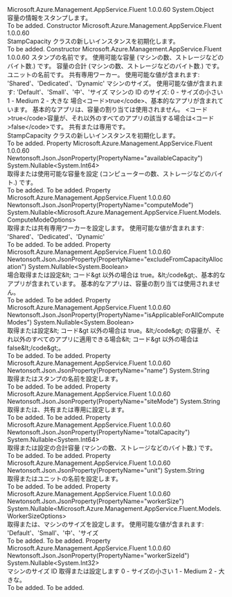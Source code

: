 <Type Name="StampCapacity" FullName="Microsoft.Azure.Management.AppService.Fluent.Models.StampCapacity">
  <TypeSignature Language="C#" Value="public class StampCapacity" />
  <TypeSignature Language="ILAsm" Value=".class public auto ansi beforefieldinit StampCapacity extends System.Object" />
  <TypeSignature Language="DocId" Value="T:Microsoft.Azure.Management.AppService.Fluent.Models.StampCapacity" />
  <TypeSignature Language="VB.NET" Value="Public Class StampCapacity" />
  <TypeSignature Language="F#" Value="type StampCapacity = class" />
  <AssemblyInfo>
    <AssemblyName>Microsoft.Azure.Management.AppService.Fluent</AssemblyName>
    <AssemblyVersion>1.0.0.60</AssemblyVersion>
  </AssemblyInfo>
  <Base>
    <BaseTypeName>System.Object</BaseTypeName>
  </Base>
  <Interfaces />
  <Docs>
    <summary>
            容量の情報をスタンプします。
            </summary>
    <remarks>To be added.</remarks>
  </Docs>
  <Members>
    <Member MemberName=".ctor">
      <MemberSignature Language="C#" Value="public StampCapacity ();" />
      <MemberSignature Language="ILAsm" Value=".method public hidebysig specialname rtspecialname instance void .ctor() cil managed" />
      <MemberSignature Language="DocId" Value="M:Microsoft.Azure.Management.AppService.Fluent.Models.StampCapacity.#ctor" />
      <MemberSignature Language="VB.NET" Value="Public Sub New ()" />
      <MemberType>Constructor</MemberType>
      <AssemblyInfo>
        <AssemblyName>Microsoft.Azure.Management.AppService.Fluent</AssemblyName>
        <AssemblyVersion>1.0.0.60</AssemblyVersion>
      </AssemblyInfo>
      <Parameters />
      <Docs>
        <summary>
            StampCapacity クラスの新しいインスタンスを初期化します。
            </summary>
        <remarks>To be added.</remarks>
      </Docs>
    </Member>
    <Member MemberName=".ctor">
      <MemberSignature Language="C#" Value="public StampCapacity (string name = null, Nullable&lt;long&gt; availableCapacity = null, Nullable&lt;long&gt; totalCapacity = null, string unit = null, Nullable&lt;Microsoft.Azure.Management.AppService.Fluent.Models.ComputeModeOptions&gt; computeMode = null, Nullable&lt;Microsoft.Azure.Management.AppService.Fluent.Models.WorkerSizeOptions&gt; workerSize = null, Nullable&lt;int&gt; workerSizeId = null, Nullable&lt;bool&gt; excludeFromCapacityAllocation = null, Nullable&lt;bool&gt; isApplicableForAllComputeModes = null, string siteMode = null);" />
      <MemberSignature Language="ILAsm" Value=".method public hidebysig specialname rtspecialname instance void .ctor(string name, valuetype System.Nullable`1&lt;int64&gt; availableCapacity, valuetype System.Nullable`1&lt;int64&gt; totalCapacity, string unit, valuetype System.Nullable`1&lt;valuetype Microsoft.Azure.Management.AppService.Fluent.Models.ComputeModeOptions&gt; computeMode, valuetype System.Nullable`1&lt;valuetype Microsoft.Azure.Management.AppService.Fluent.Models.WorkerSizeOptions&gt; workerSize, valuetype System.Nullable`1&lt;int32&gt; workerSizeId, valuetype System.Nullable`1&lt;bool&gt; excludeFromCapacityAllocation, valuetype System.Nullable`1&lt;bool&gt; isApplicableForAllComputeModes, string siteMode) cil managed" />
      <MemberSignature Language="DocId" Value="M:Microsoft.Azure.Management.AppService.Fluent.Models.StampCapacity.#ctor(System.String,System.Nullable{System.Int64},System.Nullable{System.Int64},System.String,System.Nullable{Microsoft.Azure.Management.AppService.Fluent.Models.ComputeModeOptions},System.Nullable{Microsoft.Azure.Management.AppService.Fluent.Models.WorkerSizeOptions},System.Nullable{System.Int32},System.Nullable{System.Boolean},System.Nullable{System.Boolean},System.String)" />
      <MemberSignature Language="VB.NET" Value="Public Sub New (Optional name As String = null, Optional availableCapacity As Nullable(Of Long) = null, Optional totalCapacity As Nullable(Of Long) = null, Optional unit As String = null, Optional computeMode As Nullable(Of ComputeModeOptions) = null, Optional workerSize As Nullable(Of WorkerSizeOptions) = null, Optional workerSizeId As Nullable(Of Integer) = null, Optional excludeFromCapacityAllocation As Nullable(Of Boolean) = null, Optional isApplicableForAllComputeModes As Nullable(Of Boolean) = null, Optional siteMode As String = null)" />
      <MemberSignature Language="F#" Value="new Microsoft.Azure.Management.AppService.Fluent.Models.StampCapacity : string * Nullable&lt;int64&gt; * Nullable&lt;int64&gt; * string * Nullable&lt;Microsoft.Azure.Management.AppService.Fluent.Models.ComputeModeOptions&gt; * Nullable&lt;Microsoft.Azure.Management.AppService.Fluent.Models.WorkerSizeOptions&gt; * Nullable&lt;int&gt; * Nullable&lt;bool&gt; * Nullable&lt;bool&gt; * string -&gt; Microsoft.Azure.Management.AppService.Fluent.Models.StampCapacity" Usage="new Microsoft.Azure.Management.AppService.Fluent.Models.StampCapacity (name, availableCapacity, totalCapacity, unit, computeMode, workerSize, workerSizeId, excludeFromCapacityAllocation, isApplicableForAllComputeModes, siteMode)" />
      <MemberType>Constructor</MemberType>
      <AssemblyInfo>
        <AssemblyName>Microsoft.Azure.Management.AppService.Fluent</AssemblyName>
        <AssemblyVersion>1.0.0.60</AssemblyVersion>
      </AssemblyInfo>
      <Parameters>
        <Parameter Name="name" Type="System.String" />
        <Parameter Name="availableCapacity" Type="System.Nullable&lt;System.Int64&gt;" />
        <Parameter Name="totalCapacity" Type="System.Nullable&lt;System.Int64&gt;" />
        <Parameter Name="unit" Type="System.String" />
        <Parameter Name="computeMode" Type="System.Nullable&lt;Microsoft.Azure.Management.AppService.Fluent.Models.ComputeModeOptions&gt;" />
        <Parameter Name="workerSize" Type="System.Nullable&lt;Microsoft.Azure.Management.AppService.Fluent.Models.WorkerSizeOptions&gt;" />
        <Parameter Name="workerSizeId" Type="System.Nullable&lt;System.Int32&gt;" />
        <Parameter Name="excludeFromCapacityAllocation" Type="System.Nullable&lt;System.Boolean&gt;" />
        <Parameter Name="isApplicableForAllComputeModes" Type="System.Nullable&lt;System.Boolean&gt;" />
        <Parameter Name="siteMode" Type="System.String" />
      </Parameters>
      <Docs>
        <param name="name">スタンプの名前です。</param>
        <param name="availableCapacity">使用可能な容量 (マシンの数、ストレージなどのバイト数.) です。</param>
        <param name="totalCapacity">容量の合計 (マシンの数、ストレージなどのバイト数.) です。</param>
        <param name="unit">ユニットの名前です。</param>
        <param name="computeMode">共有専用ワーカー。 使用可能な値が含まれます: 'Shared'、'Dedicated'、'Dynamic'</param>
        <param name="workerSize">マシンのサイズ。 使用可能な値が含まれます: 'Default'、'Small'、'中'、'サイズ</param>
        <param name="workerSizeId">マシンの ID のサイズ: 0 - サイズの小さい 1 - Medium 2 - 大きな</param>
        <param name="excludeFromCapacityAllocation">場合&lt;コード&gt;true&lt;/code&gt;、基本的なアプリが含まれています。
            基本的なアプリは、容量の割り当ては使用されません。</param>
        <param name="isApplicableForAllComputeModes">&lt;コード&gt;true&lt;/code&gt;容量が、それ以外のすべてのアプリの該当する場合は&lt;コード&gt;false&lt;/code&gt;です。</param>
        <param name="siteMode">共有または専用です。</param>
        <summary>
            StampCapacity クラスの新しいインスタンスを初期化します。
            </summary>
        <remarks>To be added.</remarks>
      </Docs>
    </Member>
    <Member MemberName="AvailableCapacity">
      <MemberSignature Language="C#" Value="public Nullable&lt;long&gt; AvailableCapacity { get; set; }" />
      <MemberSignature Language="ILAsm" Value=".property instance valuetype System.Nullable`1&lt;int64&gt; AvailableCapacity" />
      <MemberSignature Language="DocId" Value="P:Microsoft.Azure.Management.AppService.Fluent.Models.StampCapacity.AvailableCapacity" />
      <MemberSignature Language="VB.NET" Value="Public Property AvailableCapacity As Nullable(Of Long)" />
      <MemberSignature Language="F#" Value="member this.AvailableCapacity : Nullable&lt;int64&gt; with get, set" Usage="Microsoft.Azure.Management.AppService.Fluent.Models.StampCapacity.AvailableCapacity" />
      <MemberType>Property</MemberType>
      <AssemblyInfo>
        <AssemblyName>Microsoft.Azure.Management.AppService.Fluent</AssemblyName>
        <AssemblyVersion>1.0.0.60</AssemblyVersion>
      </AssemblyInfo>
      <Attributes>
        <Attribute>
          <AttributeName>Newtonsoft.Json.JsonProperty(PropertyName="availableCapacity")</AttributeName>
        </Attribute>
      </Attributes>
      <ReturnValue>
        <ReturnType>System.Nullable&lt;System.Int64&gt;</ReturnType>
      </ReturnValue>
      <Docs>
        <summary>
            取得または使用可能な容量を設定 (コンピューターの数、ストレージなどのバイト.) です。
            </summary>
        <value>To be added.</value>
        <remarks>To be added.</remarks>
      </Docs>
    </Member>
    <Member MemberName="ComputeMode">
      <MemberSignature Language="C#" Value="public Nullable&lt;Microsoft.Azure.Management.AppService.Fluent.Models.ComputeModeOptions&gt; ComputeMode { get; set; }" />
      <MemberSignature Language="ILAsm" Value=".property instance valuetype System.Nullable`1&lt;valuetype Microsoft.Azure.Management.AppService.Fluent.Models.ComputeModeOptions&gt; ComputeMode" />
      <MemberSignature Language="DocId" Value="P:Microsoft.Azure.Management.AppService.Fluent.Models.StampCapacity.ComputeMode" />
      <MemberSignature Language="VB.NET" Value="Public Property ComputeMode As Nullable(Of ComputeModeOptions)" />
      <MemberSignature Language="F#" Value="member this.ComputeMode : Nullable&lt;Microsoft.Azure.Management.AppService.Fluent.Models.ComputeModeOptions&gt; with get, set" Usage="Microsoft.Azure.Management.AppService.Fluent.Models.StampCapacity.ComputeMode" />
      <MemberType>Property</MemberType>
      <AssemblyInfo>
        <AssemblyName>Microsoft.Azure.Management.AppService.Fluent</AssemblyName>
        <AssemblyVersion>1.0.0.60</AssemblyVersion>
      </AssemblyInfo>
      <Attributes>
        <Attribute>
          <AttributeName>Newtonsoft.Json.JsonProperty(PropertyName="computeMode")</AttributeName>
        </Attribute>
      </Attributes>
      <ReturnValue>
        <ReturnType>System.Nullable&lt;Microsoft.Azure.Management.AppService.Fluent.Models.ComputeModeOptions&gt;</ReturnType>
      </ReturnValue>
      <Docs>
        <summary>
            取得または共有専用ワーカーを設定します。 使用可能な値が含まれます: 'Shared'、'Dedicated'、'Dynamic'
            </summary>
        <value>To be added.</value>
        <remarks>To be added.</remarks>
      </Docs>
    </Member>
    <Member MemberName="ExcludeFromCapacityAllocation">
      <MemberSignature Language="C#" Value="public Nullable&lt;bool&gt; ExcludeFromCapacityAllocation { get; set; }" />
      <MemberSignature Language="ILAsm" Value=".property instance valuetype System.Nullable`1&lt;bool&gt; ExcludeFromCapacityAllocation" />
      <MemberSignature Language="DocId" Value="P:Microsoft.Azure.Management.AppService.Fluent.Models.StampCapacity.ExcludeFromCapacityAllocation" />
      <MemberSignature Language="VB.NET" Value="Public Property ExcludeFromCapacityAllocation As Nullable(Of Boolean)" />
      <MemberSignature Language="F#" Value="member this.ExcludeFromCapacityAllocation : Nullable&lt;bool&gt; with get, set" Usage="Microsoft.Azure.Management.AppService.Fluent.Models.StampCapacity.ExcludeFromCapacityAllocation" />
      <MemberType>Property</MemberType>
      <AssemblyInfo>
        <AssemblyName>Microsoft.Azure.Management.AppService.Fluent</AssemblyName>
        <AssemblyVersion>1.0.0.60</AssemblyVersion>
      </AssemblyInfo>
      <Attributes>
        <Attribute>
          <AttributeName>Newtonsoft.Json.JsonProperty(PropertyName="excludeFromCapacityAllocation")</AttributeName>
        </Attribute>
      </Attributes>
      <ReturnValue>
        <ReturnType>System.Nullable&lt;System.Boolean&gt;</ReturnType>
      </ReturnValue>
      <Docs>
        <summary>
            場合取得または設定&amp;lt; コード&amp;gt 以外の場合は true。&amp;lt;/code&amp;gt;、基本的なアプリが含まれています。
            基本的なアプリは、容量の割り当ては使用されません。
            </summary>
        <value>To be added.</value>
        <remarks>To be added.</remarks>
      </Docs>
    </Member>
    <Member MemberName="IsApplicableForAllComputeModes">
      <MemberSignature Language="C#" Value="public Nullable&lt;bool&gt; IsApplicableForAllComputeModes { get; set; }" />
      <MemberSignature Language="ILAsm" Value=".property instance valuetype System.Nullable`1&lt;bool&gt; IsApplicableForAllComputeModes" />
      <MemberSignature Language="DocId" Value="P:Microsoft.Azure.Management.AppService.Fluent.Models.StampCapacity.IsApplicableForAllComputeModes" />
      <MemberSignature Language="VB.NET" Value="Public Property IsApplicableForAllComputeModes As Nullable(Of Boolean)" />
      <MemberSignature Language="F#" Value="member this.IsApplicableForAllComputeModes : Nullable&lt;bool&gt; with get, set" Usage="Microsoft.Azure.Management.AppService.Fluent.Models.StampCapacity.IsApplicableForAllComputeModes" />
      <MemberType>Property</MemberType>
      <AssemblyInfo>
        <AssemblyName>Microsoft.Azure.Management.AppService.Fluent</AssemblyName>
        <AssemblyVersion>1.0.0.60</AssemblyVersion>
      </AssemblyInfo>
      <Attributes>
        <Attribute>
          <AttributeName>Newtonsoft.Json.JsonProperty(PropertyName="isApplicableForAllComputeModes")</AttributeName>
        </Attribute>
      </Attributes>
      <ReturnValue>
        <ReturnType>System.Nullable&lt;System.Boolean&gt;</ReturnType>
      </ReturnValue>
      <Docs>
        <summary>
            取得または設定&amp;lt; コード&amp;gt 以外の場合は true。&amp;lt;/code&amp;gt; の容量が、それ以外のすべてのアプリに適用できる場合&amp;lt; コード&amp;gt 以外の場合は false&amp;lt;/code&amp;gt;。
            </summary>
        <value>To be added.</value>
        <remarks>To be added.</remarks>
      </Docs>
    </Member>
    <Member MemberName="Name">
      <MemberSignature Language="C#" Value="public string Name { get; set; }" />
      <MemberSignature Language="ILAsm" Value=".property instance string Name" />
      <MemberSignature Language="DocId" Value="P:Microsoft.Azure.Management.AppService.Fluent.Models.StampCapacity.Name" />
      <MemberSignature Language="VB.NET" Value="Public Property Name As String" />
      <MemberSignature Language="F#" Value="member this.Name : string with get, set" Usage="Microsoft.Azure.Management.AppService.Fluent.Models.StampCapacity.Name" />
      <MemberType>Property</MemberType>
      <AssemblyInfo>
        <AssemblyName>Microsoft.Azure.Management.AppService.Fluent</AssemblyName>
        <AssemblyVersion>1.0.0.60</AssemblyVersion>
      </AssemblyInfo>
      <Attributes>
        <Attribute>
          <AttributeName>Newtonsoft.Json.JsonProperty(PropertyName="name")</AttributeName>
        </Attribute>
      </Attributes>
      <ReturnValue>
        <ReturnType>System.String</ReturnType>
      </ReturnValue>
      <Docs>
        <summary>
            取得またはスタンプの名前を設定します。
            </summary>
        <value>To be added.</value>
        <remarks>To be added.</remarks>
      </Docs>
    </Member>
    <Member MemberName="SiteMode">
      <MemberSignature Language="C#" Value="public string SiteMode { get; set; }" />
      <MemberSignature Language="ILAsm" Value=".property instance string SiteMode" />
      <MemberSignature Language="DocId" Value="P:Microsoft.Azure.Management.AppService.Fluent.Models.StampCapacity.SiteMode" />
      <MemberSignature Language="VB.NET" Value="Public Property SiteMode As String" />
      <MemberSignature Language="F#" Value="member this.SiteMode : string with get, set" Usage="Microsoft.Azure.Management.AppService.Fluent.Models.StampCapacity.SiteMode" />
      <MemberType>Property</MemberType>
      <AssemblyInfo>
        <AssemblyName>Microsoft.Azure.Management.AppService.Fluent</AssemblyName>
        <AssemblyVersion>1.0.0.60</AssemblyVersion>
      </AssemblyInfo>
      <Attributes>
        <Attribute>
          <AttributeName>Newtonsoft.Json.JsonProperty(PropertyName="siteMode")</AttributeName>
        </Attribute>
      </Attributes>
      <ReturnValue>
        <ReturnType>System.String</ReturnType>
      </ReturnValue>
      <Docs>
        <summary>
            取得または、共有または専用に設定します。
            </summary>
        <value>To be added.</value>
        <remarks>To be added.</remarks>
      </Docs>
    </Member>
    <Member MemberName="TotalCapacity">
      <MemberSignature Language="C#" Value="public Nullable&lt;long&gt; TotalCapacity { get; set; }" />
      <MemberSignature Language="ILAsm" Value=".property instance valuetype System.Nullable`1&lt;int64&gt; TotalCapacity" />
      <MemberSignature Language="DocId" Value="P:Microsoft.Azure.Management.AppService.Fluent.Models.StampCapacity.TotalCapacity" />
      <MemberSignature Language="VB.NET" Value="Public Property TotalCapacity As Nullable(Of Long)" />
      <MemberSignature Language="F#" Value="member this.TotalCapacity : Nullable&lt;int64&gt; with get, set" Usage="Microsoft.Azure.Management.AppService.Fluent.Models.StampCapacity.TotalCapacity" />
      <MemberType>Property</MemberType>
      <AssemblyInfo>
        <AssemblyName>Microsoft.Azure.Management.AppService.Fluent</AssemblyName>
        <AssemblyVersion>1.0.0.60</AssemblyVersion>
      </AssemblyInfo>
      <Attributes>
        <Attribute>
          <AttributeName>Newtonsoft.Json.JsonProperty(PropertyName="totalCapacity")</AttributeName>
        </Attribute>
      </Attributes>
      <ReturnValue>
        <ReturnType>System.Nullable&lt;System.Int64&gt;</ReturnType>
      </ReturnValue>
      <Docs>
        <summary>
            取得または設定の合計容量 (マシンの数、ストレージなどのバイト数.) です。
            </summary>
        <value>To be added.</value>
        <remarks>To be added.</remarks>
      </Docs>
    </Member>
    <Member MemberName="Unit">
      <MemberSignature Language="C#" Value="public string Unit { get; set; }" />
      <MemberSignature Language="ILAsm" Value=".property instance string Unit" />
      <MemberSignature Language="DocId" Value="P:Microsoft.Azure.Management.AppService.Fluent.Models.StampCapacity.Unit" />
      <MemberSignature Language="VB.NET" Value="Public Property Unit As String" />
      <MemberSignature Language="F#" Value="member this.Unit : string with get, set" Usage="Microsoft.Azure.Management.AppService.Fluent.Models.StampCapacity.Unit" />
      <MemberType>Property</MemberType>
      <AssemblyInfo>
        <AssemblyName>Microsoft.Azure.Management.AppService.Fluent</AssemblyName>
        <AssemblyVersion>1.0.0.60</AssemblyVersion>
      </AssemblyInfo>
      <Attributes>
        <Attribute>
          <AttributeName>Newtonsoft.Json.JsonProperty(PropertyName="unit")</AttributeName>
        </Attribute>
      </Attributes>
      <ReturnValue>
        <ReturnType>System.String</ReturnType>
      </ReturnValue>
      <Docs>
        <summary>
            取得またはユニットの名前を設定します。
            </summary>
        <value>To be added.</value>
        <remarks>To be added.</remarks>
      </Docs>
    </Member>
    <Member MemberName="WorkerSize">
      <MemberSignature Language="C#" Value="public Nullable&lt;Microsoft.Azure.Management.AppService.Fluent.Models.WorkerSizeOptions&gt; WorkerSize { get; set; }" />
      <MemberSignature Language="ILAsm" Value=".property instance valuetype System.Nullable`1&lt;valuetype Microsoft.Azure.Management.AppService.Fluent.Models.WorkerSizeOptions&gt; WorkerSize" />
      <MemberSignature Language="DocId" Value="P:Microsoft.Azure.Management.AppService.Fluent.Models.StampCapacity.WorkerSize" />
      <MemberSignature Language="VB.NET" Value="Public Property WorkerSize As Nullable(Of WorkerSizeOptions)" />
      <MemberSignature Language="F#" Value="member this.WorkerSize : Nullable&lt;Microsoft.Azure.Management.AppService.Fluent.Models.WorkerSizeOptions&gt; with get, set" Usage="Microsoft.Azure.Management.AppService.Fluent.Models.StampCapacity.WorkerSize" />
      <MemberType>Property</MemberType>
      <AssemblyInfo>
        <AssemblyName>Microsoft.Azure.Management.AppService.Fluent</AssemblyName>
        <AssemblyVersion>1.0.0.60</AssemblyVersion>
      </AssemblyInfo>
      <Attributes>
        <Attribute>
          <AttributeName>Newtonsoft.Json.JsonProperty(PropertyName="workerSize")</AttributeName>
        </Attribute>
      </Attributes>
      <ReturnValue>
        <ReturnType>System.Nullable&lt;Microsoft.Azure.Management.AppService.Fluent.Models.WorkerSizeOptions&gt;</ReturnType>
      </ReturnValue>
      <Docs>
        <summary>
            取得または、マシンのサイズを設定します。 使用可能な値が含まれます: 'Default'、'Small'、'中'、'サイズ
            </summary>
        <value>To be added.</value>
        <remarks>To be added.</remarks>
      </Docs>
    </Member>
    <Member MemberName="WorkerSizeId">
      <MemberSignature Language="C#" Value="public Nullable&lt;int&gt; WorkerSizeId { get; set; }" />
      <MemberSignature Language="ILAsm" Value=".property instance valuetype System.Nullable`1&lt;int32&gt; WorkerSizeId" />
      <MemberSignature Language="DocId" Value="P:Microsoft.Azure.Management.AppService.Fluent.Models.StampCapacity.WorkerSizeId" />
      <MemberSignature Language="VB.NET" Value="Public Property WorkerSizeId As Nullable(Of Integer)" />
      <MemberSignature Language="F#" Value="member this.WorkerSizeId : Nullable&lt;int&gt; with get, set" Usage="Microsoft.Azure.Management.AppService.Fluent.Models.StampCapacity.WorkerSizeId" />
      <MemberType>Property</MemberType>
      <AssemblyInfo>
        <AssemblyName>Microsoft.Azure.Management.AppService.Fluent</AssemblyName>
        <AssemblyVersion>1.0.0.60</AssemblyVersion>
      </AssemblyInfo>
      <Attributes>
        <Attribute>
          <AttributeName>Newtonsoft.Json.JsonProperty(PropertyName="workerSizeId")</AttributeName>
        </Attribute>
      </Attributes>
      <ReturnValue>
        <ReturnType>System.Nullable&lt;System.Int32&gt;</ReturnType>
      </ReturnValue>
      <Docs>
        <summary>
            マシンのサイズ ID 取得または設定します 0 - サイズの小さい 1 - Medium 2 - 大きな。
            </summary>
        <value>To be added.</value>
        <remarks>To be added.</remarks>
      </Docs>
    </Member>
  </Members>
</Type>
